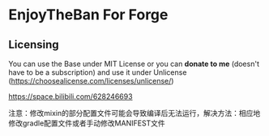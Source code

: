 # EnjoyTheBan For Forge
## Licensing
You can use the Base under MIT License or you can **donate to me** (doesn't have to be a subscription)
and use it under Unlicense (https://choosealicense.com/licenses/unlicense/)

https://space.bilibili.com/628246693

注意：修改mixin的部分配置文件可能会导致编译后无法运行，解决方法：相应地修改gradle配置文件或者手动修改MANIFEST文件